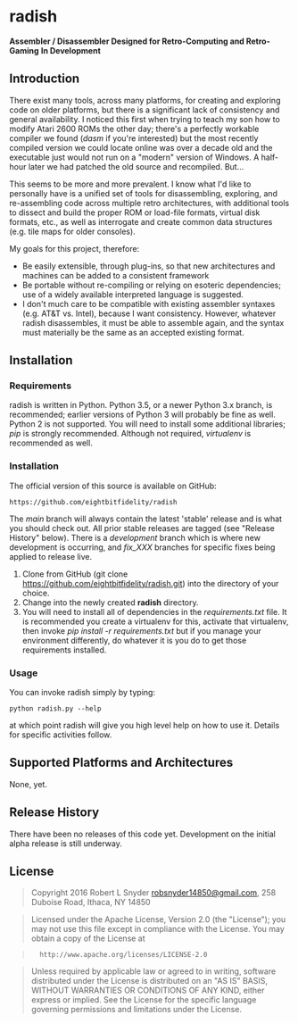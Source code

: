 radish
======

**Assembler / Disassembler Designed for Retro-Computing and Retro-Gaming**
**In Development**

Introduction
------------

There exist many tools, across many platforms, for creating and exploring code on older platforms, but there is a significant lack of consistency and general availability. I noticed this first when trying to teach my son how to modify Atari 2600 ROMs the other day; there's a perfectly workable compiler we found (_dasm_ if you're interested) but the most recently compiled version we  could locate online was over a decade old and the executable just would not run on a "modern" version of Windows. A half-hour later we had patched the old source and recompiled. But...

This seems to be more and more prevalent. I know what I'd like to personally have is a unified set of tools for disassembling, exploring, and re-assembling code across multiple retro architectures, with additional tools to dissect and build the proper ROM or load-file formats, virtual disk formats, etc., as well as interrogate and create common data structures (e.g. tile maps for older consoles).

My goals for this project, therefore:

* Be easily extensible, through plug-ins, so that new architectures and machines can be added to a consistent framework
* Be portable without re-compiling or relying on esoteric dependencies; use of a widely available interpreted language is suggested.
* I don't much care to be compatible with existing assembler syntaxes (e.g. AT&T vs. Intel), because I want consistency. However, whatever radish disassembles, it must be able to assemble again, and the syntax must materially be the same as an accepted existing format.


Installation
------------

### Requirements

radish is written in Python. Python 3.5, or a newer Python 3.x branch, is recommended; earlier versions of Python 3 will probably be fine as well. Python 2 is not supported. You will need to install some additional libraries; _pip_ is strongly recommended. Although not required, _virtualenv_ is recommended as well.

### Installation

The official version of this source is available on GitHub:

    https://github.com/eightbitfidelity/radish

The _main_ branch will always contain the latest 'stable' release and is what you should check out. All prior stable releases are tagged (see "Release History" below). There is a _development_ branch which is where new development is occurring, and _fix_XXX_ branches for specific fixes being applied to release live.

1. Clone from GitHub (git clone https://github.com/eightbitfidelity/radish.git) into the directory of your choice.
2. Change into the newly created __radish__ directory.
3. You will need to install all of dependencies in the _requirements.txt_ file. It is recommended you create a virtualenv for this, activate that virtualenv, then invoke _pip install -r requirements.txt_ but if you manage your environment differently, do whatever it is you do to get those requirements installed.

### Usage

You can invoke radish simply by typing:

    python radish.py --help

at which point radish will give you high level help on how to use it. Details for specific activities follow.


Supported Platforms and Architectures
-------------------------------------

None, yet.

Release History
---------------

There have been no releases of this code yet. Development on the initial alpha release is still underway.



License
-------

>Copyright 2016 Robert L Snyder <robsnyder14850@gmail.com>, 258 Duboise Road, Ithaca, NY 14850

 >Licensed under the Apache License, Version 2.0 (the "License"); you may not use this file except in compliance with the License.
You may obtain a copy of the License at

>       http://www.apache.org/licenses/LICENSE-2.0

> Unless required by applicable law or agreed to in writing, software distributed under the License is distributed on an "AS IS" BASIS, WITHOUT WARRANTIES OR CONDITIONS OF ANY KIND, either express or implied. See the License for the specific language governing permissions and limitations under the License.
